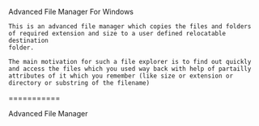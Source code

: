 Advanced File Manager For Windows

    This is an advanced file manager which copies the files and folders
    of required extension and size to a user defined relocatable destination
    folder.
    
    The main motivation for such a file explorer is to find out quickly
    and access the files which you used way back with help of partailly 
    attributes of it which you remember (like size or extension or 
    directory or substring of the filename)
    
    

===========

Advanced File Manager
